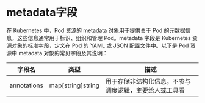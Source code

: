 # metadata字段

在 Kubernetes 中，Pod 资源的 metadata 对象用于提供关于 Pod 的元数据信息，这些信息通常用于标识、组织和管理 Pod。metadata 字段是 Kubernetes 资源对象的标准字段，定义在 Pod 的 YAML 或 JSON 配置文件中。以下是 Pod 资源中 metadata 对象的常见字段及其说明：

|字段名|类型|描述|
|-----|----|----|
|annotations|map[string]string|用于存储非结构化信息，不参与调度逻辑，主要给人或工具看|
